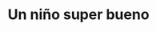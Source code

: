 ---
layout: libro
title: Un niño super bueno
flipbook: https://www.yumpu.com/es/embed/view/hGocM4T2DxYf9PdU
flipbookIngles: https://www.yumpu.com/en/embed/view/ulNpYzcJ6XO2eHQ0
permalink: /libros/superbueno/
---